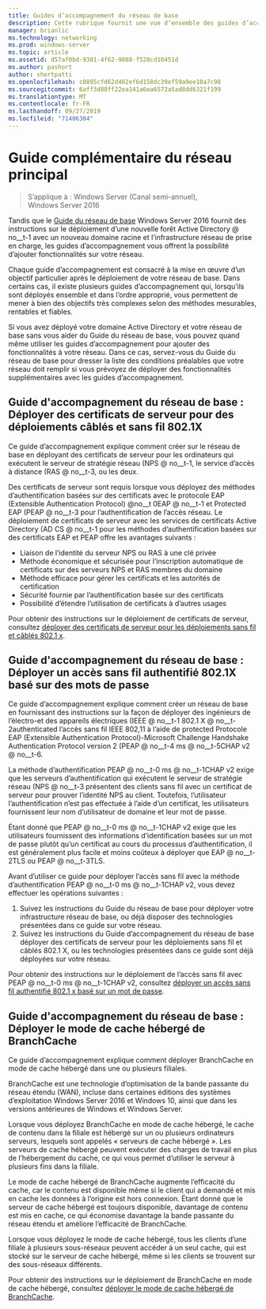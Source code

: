 ```yaml
---
title: Guides d’accompagnement du réseau de base
description: Cette rubrique fournit une vue d’ensemble des guides d’accompagnement du Guide du réseau de base Windows Server 2016.
manager: brianlic
ms.technology: networking
ms.prod: windows-server
ms.topic: article
ms.assetid: d57af0bd-9301-4f62-9888-f528cd10451d
ms.author: pashort
author: shortpatti
ms.openlocfilehash: c0895cfd62d462ef6d158dc39ef59a9ee10a7c98
ms.sourcegitcommit: 6aff3d88ff22ea141a6ea6572a5ad8dd6321f199
ms.translationtype: MT
ms.contentlocale: fr-FR
ms.lasthandoff: 09/27/2019
ms.locfileid: "71406304"
---
```

# <a name="core-network-companion-guidance"></a>Guide complémentaire du réseau principal

>S’applique à : Windows Server (Canal semi-annuel), Windows Server 2016

Tandis que le [Guide du réseau de base](https://technet.microsoft.com/windows-server-docs/networking/core-network-guide/core-network-guide) Windows Server 2016 fournit des instructions sur le déploiement d’une nouvelle forêt Active Directory @ no__t-1 avec un nouveau domaine racine et l’infrastructure réseau de prise en charge, les guides d’accompagnement vous offrent la possibilité d’ajouter fonctionnalités sur votre réseau.

Chaque guide d’accompagnement est consacré à la mise en œuvre d’un objectif particulier après le déploiement de votre réseau de base. Dans certains cas, il existe plusieurs guides d’accompagnement qui, lorsqu’ils sont déployés ensemble et dans l’ordre approprié, vous permettent de mener à bien des objectifs très complexes selon des méthodes mesurables, rentables et fiables.

Si vous avez déployé votre domaine Active Directory et votre réseau de base sans vous aider du Guide du réseau de base, vous pouvez quand même utiliser les guides d’accompagnement pour ajouter des fonctionnalités à votre réseau. Dans ce cas, servez-vous du Guide du réseau de base pour dresser la liste des conditions préalables que votre réseau doit remplir si vous prévoyez de déployer des fonctionnalités supplémentaires avec les guides d’accompagnement.

## <a name="core-network-companion-guide-deploy-server-certificates-for-8021x-wired-and-wireless-deployments"></a>Guide d'accompagnement du réseau de base : Déployer des certificats de serveur pour des déploiements câblés et sans fil 802.1X 

Ce guide d’accompagnement explique comment créer sur le réseau de base en déployant des certificats de serveur pour les ordinateurs qui exécutent le serveur de stratégie réseau \(NPS @ no__t-1, le service d’accès à distance \(RAS @ no__t-3, ou les deux.

Des certificats de serveur sont requis lorsque vous déployez des méthodes d’authentification basées sur des certificats avec le protocole EAP (Extensible Authentication Protocol) @no__t 0EAP @ no__t-1 et Protected EAP \(PEAP @ no__t-3 pour l’authentification de l’accès réseau. Le déploiement de certificats de serveur avec les services de certificats Active Directory \(AD CS @ no__t-1 pour les méthodes d’authentification basées sur des certificats EAP et PEAP offre les avantages suivants :

- Liaison de l’identité du serveur NPS ou RAS à une clé privée
- Méthode économique et sécurisée pour l’inscription automatique de certificats sur des serveurs NPS et RAS membres du domaine
- Méthode efficace pour gérer les certificats et les autorités de certification
- Sécurité fournie par l’authentification basée sur des certificats
- Possibilité d’étendre l’utilisation de certificats à d’autres usages
  
Pour obtenir des instructions sur le déploiement de certificats de serveur, consultez [déployer des certificats de serveur pour les déploiements sans fil et câblés 802.1 x](server-certs/Deploy-Server-Certificates-for-802.1X-Wired-and-Wireless-Deployments.md).  
## <a name="core-network-companion-guide-deploy-password-based-8021x-authenticated-wireless-access"></a>Guide d'accompagnement du réseau de base : Déployer un accès sans fil authentifié 802.1X basé sur des mots de passe

Ce guide d’accompagnement explique comment créer un réseau de base en fournissant des instructions sur la façon de déployer des ingénieurs de l’électro-et des appareils électriques \(IEEE @ no__t-1 802.1 X @ no__t-2authenticated l’accès sans fil IEEE 802,11 à l’aide de protected Protocole EAP (Extensible Authentication Protocol)-Microsoft Challenge Handshake Authentication Protocol version 2 \(PEAP @ no__t-4 ms @ no__t-5CHAP v2 @ no__t-6.

La méthode d’authentification PEAP @ no__t-0 ms @ no__t-1CHAP v2 exige que les serveurs d’authentification qui exécutent le serveur de stratégie réseau \(NPS @ no__t-3 présentent des clients sans fil avec un certificat de serveur pour prouver l’identité NPS au client. Toutefois, l’utilisateur l’authentification n’est pas effectuée à l’aide d’un certificat, les utilisateurs fournissent leur nom d’utilisateur de domaine et leur mot de passe.

Étant donné que PEAP @ no__t-0 ms @ no__t-1CHAP v2 exige que les utilisateurs fournissent des informations d’identification basées sur un mot de passe plutôt qu’un certificat au cours du processus d’authentification, il est généralement plus facile et moins coûteux à déployer que EAP @ no__t-2TLS ou PEAP @ no__t-3TLS.

Avant d’utiliser ce guide pour déployer l’accès sans fil avec la méthode d’authentification PEAP @ no__t-0 ms @ no__t-1CHAP v2, vous devez effectuer les opérations suivantes :

1. Suivez les instructions du Guide du réseau de base pour déployer votre infrastructure réseau de base, ou déjà disposer des technologies présentées dans ce guide sur votre réseau.
2. Suivez les instructions du Guide d’accompagnement du réseau de base déployer des certificats de serveur pour les déploiements sans fil et câblés 802.1 X, ou les technologies présentées dans ce guide sont déjà déployées sur votre réseau.

Pour obtenir des instructions sur le déploiement de l’accès sans fil avec PEAP @ no__t-0 ms @ no__t-1CHAP v2, consultez [déployer un accès sans fil authentifié 802.1 x basé sur un mot de passe](wireless/a-deploy-8021X-wireless-access.md).

## <a name="core-network-companion-guide-deploy-branchcache-hosted-cache-mode"></a>Guide d'accompagnement du réseau de base : Déployer le mode de cache hébergé de BranchCache

Ce guide d’accompagnement explique comment déployer BranchCache en mode de cache hébergé dans une ou plusieurs filiales.

BranchCache est une technologie d’optimisation de la bande passante du réseau étendu (WAN), incluse dans certaines éditions des systèmes d’exploitation Windows Server 2016 et Windows 10, ainsi que dans les versions antérieures de Windows et Windows Server.

Lorsque vous déployez BranchCache en mode de cache hébergé, le cache de contenu dans la filiale est hébergé sur un ou plusieurs ordinateurs serveurs, lesquels sont appelés « serveurs de cache hébergé ». Les serveurs de cache hébergé peuvent exécuter des charges de travail en plus de l’hébergement du cache, ce qui vous permet d’utiliser le serveur à plusieurs fins dans la filiale.

Le mode de cache hébergé de BranchCache augmente l’efficacité du cache, car le contenu est disponible même si le client qui a demandé et mis en cache les données à l’origine est hors connexion. Étant donné que le serveur de cache hébergé est toujours disponible, davantage de contenu est mis en cache, ce qui économise davantage la bande passante du réseau étendu et améliore l’efficacité de BranchCache.

Lorsque vous déployez le mode de cache hébergé, tous les clients d’une filiale à plusieurs sous-réseaux peuvent accéder à un seul cache, qui est stocké sur le serveur de cache hébergé, même si les clients se trouvent sur des sous-réseaux différents.

Pour obtenir des instructions sur le déploiement de BranchCache en mode de cache hébergé, consultez [déployer le mode de cache hébergé de BranchCache](bc-hcm/1-Deploy-Bc-Hcm.md).

